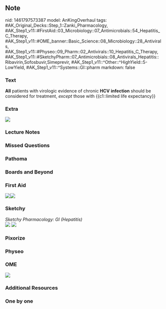 ## Note
nid: 1461797573387
model: AnKingOverhaul
tags: #AK_Original_Decks::Step_1::Zanki_Pharmacology, #AK_Step1_v11::#FirstAid::03_Microbiology::07_Antimicrobials::54_Hepatitis_C_Therapy, #AK_Step1_v11::#OME_banner::Basic_Science::08_Microbiology::28_Antivirals, #AK_Step1_v11::#Physeo::09_Pharm::02_Antivirals::10_Hepatitis_C_Therapy, #AK_Step1_v11::#SketchyPharm::07_Antimicrobials::08_Antivirals_Hepatitis::Ribavirin,Sofosbuvir,Simeprevir, #AK_Step1_v11::^Other::^HighYield::5-LowYield, #AK_Step1_v11::^Systems::GI::pharm
markdown: false

### Text
<div>
  <b>All</b> patients with virologic evidence of chronic <b>HCV</b>
  <b>infection</b> should be considered for treatment,
  <i>except</i> those with {{c1::limited life expectancy}}
</div>

### Extra
<img src="paste-387187006767642.jpg">

### Lecture Notes


### Missed Questions


### Pathoma


### Boards and Beyond


### First Aid
<img src="paste-380113195630595.jpg"><img src=
"paste-755235639263235.jpg">

### Sketchy
<div>
  <span><i>Sketchy Pharmacology: GI (Hepatitis)</i></span>
</div><img src="paste-308125248782337.jpg"> <img src=
"Screen%20Shot%202020-01-28%20at%206.30.43%20PM.png">

### Pixorize


### Physeo


### OME
<div class="ome-widget">
  <a href=
  "https://onlinemeded.org/spa/microbiology/antivirals/acquire?ref=anki">
  <img src="_OME_AnkiFlashcards_Lesson_5.png"></a>
</div>

### Additional Resources


### One by one

